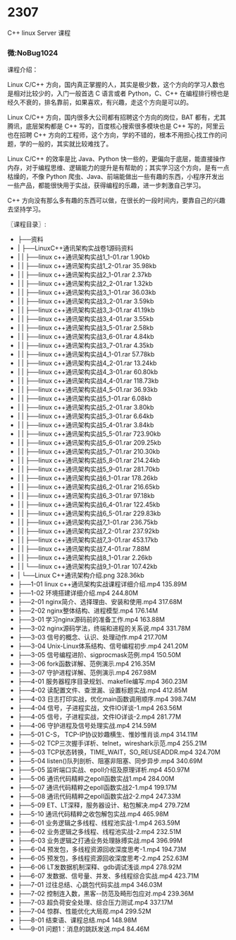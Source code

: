 # 2307
C++ linux Server 课程
### 微:NoBug1024 


课程介绍：

Linux C/C++ 方向，国内真正掌握的人，其实是极少数，这个方向的学习人数也是相对比较少的，入门一般首选 C 语言或者 Python，C、C++ 在编程排行榜也是经久不衰的，排名靠前，如果喜欢，有兴趣，走这个方向是可以的。

Linux C/C++ 方向，国内很多大公司都有招聘这个方向的岗位，BAT 都有，尤其腾讯，底层架构都是 C++ 写的，百度核心搜索很多模块也是 C++ 写的，阿里云也在招聘 C++ 方向的工程师，这个方向，学的不错的，根本不用担心找工作的问题，学的一般的，其实就比较难找了。

Linux C/C++ 的效率是比 Java、Python 快一些的，更偏向于底层，能直接操作内存，对于编程思维、逻辑能力的提升是有帮助的；其实学习这个方向，是有一点枯燥的，不像 Python 爬虫、Java、前端能做出一些有趣的东西，小程序开发出一些产品，都能很快用于实战，获得编程的乐趣，进一步刺激自己学习。

C++ 方向没有那么多有趣的东西可以做，在很长的一段时间内，要靠自己的兴趣去坚持学习。


〖课程目录〗:

- ├──资料  
- |   ├──LinuxC++通讯架构实战卷1源码资料  
- |   |   ├──linux c++通讯架构实战1_1-01.rar  1.90kb
- |   |   ├──linux c++通讯架构实战1_2-01.rar  35.98kb
- |   |   ├──linux c++通讯架构实战2_1-01.rar  2.37kb
- |   |   ├──linux c++通讯架构实战2_2-01.rar  1.32kb
- |   |   ├──linux c++通讯架构实战3_1-01.rar  36.03kb
- |   |   ├──linux c++通讯架构实战3_2-01.rar  3.59kb
- |   |   ├──linux c++通讯架构实战3_3-01.rar  41.19kb
- |   |   ├──linux c++通讯架构实战3_4-01.rar  3.55kb
- |   |   ├──linux c++通讯架构实战3_5-01.rar  2.58kb
- |   |   ├──linux c++通讯架构实战3_6-01.rar  4.84kb
- |   |   ├──linux c++通讯架构实战3_7-01.rar  4.35kb
- |   |   ├──linux c++通讯架构实战4_1-01.rar  57.78kb
- |   |   ├──linux c++通讯架构实战4_2-01.rar  13.24kb
- |   |   ├──linux c++通讯架构实战4_3-01.rar  60.80kb
- |   |   ├──linux c++通讯架构实战4_4-01.rar  118.73kb
- |   |   ├──linux c++通讯架构实战4_5-01.rar  36.93kb
- |   |   ├──linux c++通讯架构实战5_1-01.rar  6.08kb
- |   |   ├──linux c++通讯架构实战5_2-01.rar  3.80kb
- |   |   ├──linux c++通讯架构实战5_3-01.rar  6.64kb
- |   |   ├──linux c++通讯架构实战5_4-01.rar  3.84kb
- |   |   ├──linux c++通讯架构实战5_5-01.rar  723.90kb
- |   |   ├──linux c++通讯架构实战5_6-01.rar  209.25kb
- |   |   ├──linux c++通讯架构实战5_7-01.rar  210.30kb
- |   |   ├──linux c++通讯架构实战5_8-01.rar  214.24kb
- |   |   ├──linux c++通讯架构实战5_9-01.rar  281.70kb
- |   |   ├──linux c++通讯架构实战6_1-01.rar  178.26kb
- |   |   ├──linux c++通讯架构实战6_2-01.rar  216.65kb
- |   |   ├──linux c++通讯架构实战6_3-01.rar  97.18kb
- |   |   ├──linux c++通讯架构实战6_4-01.rar  122.45kb
- |   |   ├──linux c++通讯架构实战6_5-01.rar  229.83kb
- |   |   ├──linux c++通讯架构实战7_1-01.rar  236.75kb
- |   |   ├──linux c++通讯架构实战7_2-01.rar  237.92kb
- |   |   ├──linux c++通讯架构实战7_3-01.rar  453.17kb
- |   |   ├──linux c++通讯架构实战7_4-01.rar  7.88M
- |   |   ├──linux c++通讯架构实战8_1-01.rar  2.26kb
- |   |   └──linux c++通讯架构实战9_1-01.rar  107.42kb
- |   └──Linux C++通讯架构介绍.png  328.36kb
- ├──1-01 linux c++通讯架构实战课程详细介绍.mp4  135.89M
- ├──1-02 环境搭建详细介绍.mp4  244.80M
- ├──2-01 nginx简介、选择理由、安装和使用.mp4  317.68M
- ├──2-02 nginx整体结构、进程模型.mp4  176.14M
- ├──3-01 学习nginx源码前的准备工作.mp4  163.88M
- ├──3-02 nginx源码学法，终端和进程的关系说.mp4  331.78M
- ├──3-03 信号的概念、认识、处理动作.mp4  217.70M
- ├──3-04 Unix-Linux体系结构、信号编程初步.mp4  241.20M
- ├──3-05 信号编程进阶、sigprocmask范例.mp4  150.50M
- ├──3-06 fork函数详解、范例演示.mp4  216.35M
- ├──3-07 守护进程详解、范例演示.mp4  267.98M
- ├──4-01 服务器程序目录规划、makefile编写.mp4  360.23M
- ├──4-02 读配置文件、查泄漏、设置标题实战.mp4  412.85M
- ├──4-03 日志打印实战，优化main函数调用顺序.mp4  398.74M
- ├──4-04 信号，子进程实战，文件IO详谈-1.mp4  263.56M
- ├──4-05 信号，子进程实战，文件IO详谈-2.mp4  281.77M
- ├──4-06 守护进程及信号处理实战.mp4  214.59M
- ├──5-01 C-S， TCP-IP协议妙趣横生、惟妙惟肖谈.mp4  314.11M
- ├──5-02 TCP三次握手详析、telnet，wireshark示范.mp4  255.21M
- ├──5-03 TCP状态转换，TIME_WAIT，SO_REUSEADDR.mp4  324.70M
- ├──5-04 listen()队列剖析、阻塞非阻塞、同步异步.mp4  340.69M
- ├──5-05 监听端口实战、epoll介绍及原理详析.mp4  450.97M
- ├──5-06 通讯代码精粹之epoll函数实战1.mp4  284.00M
- ├──5-07 通讯代码精粹之epoll函数实战2-1.mp4  199.17M
- ├──5-08 通讯代码精粹之epoll函数实战2-2.mp4  247.33M
- ├──5-09 ET、LT深释，服务器设计、粘包解决.mp4  279.72M
- ├──5-10 通讯代码精粹之收包解包实战.mp4  465.98M
- ├──6-01 业务逻辑之多线程、线程池实战-1.mp4  263.59M
- ├──6-02 业务逻辑之多线程、线程池实战-2.mp4  232.51M
- ├──6-03 业务逻辑之打通业务处理脉搏实战.mp4  396.99M
- ├──6-04 预发包，多线程资源回收深度思考-1.mp4  194.73M
- ├──6-05 预发包，多线程资源回收深度思考-2.mp4  252.63M
- ├──6-06 LT发数据机制深释、gdb调试浅谈.mp4  278.92M
- ├──6-07 发数据、信号量、并发、多线程综合实战.mp4  423.71M
- ├──7-01 过往总结、心跳包代码实战.mp4  346.03M
- ├──7-02 控制连入数，黑客--防范及畸形包应对.mp4  239.36M
- ├──7-03 超负荷安全处理、综合压力测试.mp4  337.17M
- ├──7-04 惊群、性能优化大局观.mp4  299.52M
- ├──8-01 结束语、课程总结.mp4  148.98M
- └──9-01 问题1：消息的跳跃发送.mp4  84.46M
